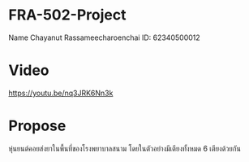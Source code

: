 # FRA-502-Project
Name Chayanut Rassameecharoenchai ID: 62340500012
# Video
https://youtu.be/nq3JRK6Nn3k
# Propose
หุ่นยนต์คอยส่งยาในพื้นที่ของโรงพยาบาลสนาม โดยในตัวอย่างมีเตียงทั้งหมด 6 เตียงด้วยกัน
